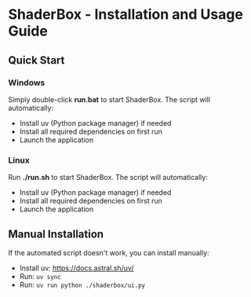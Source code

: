 # ShaderBox - Installation and Usage Guide

## Quick Start

### Windows

Simply double-click **run.bat** to start ShaderBox. The script will automatically:
- Install uv (Python package manager) if needed
- Install all required dependencies on first run
- Launch the application

### Linux

Run **./run.sh** to start ShaderBox. The script will automatically:
- Install uv (Python package manager) if needed
- Install all required dependencies on first run
- Launch the application

## Manual Installation

If the automated script doesn't work, you can install manually:

- Install uv: https://docs.astral.sh/uv/
- Run: `uv sync`
- Run: `uv run python ./shaderbox/ui.py`
